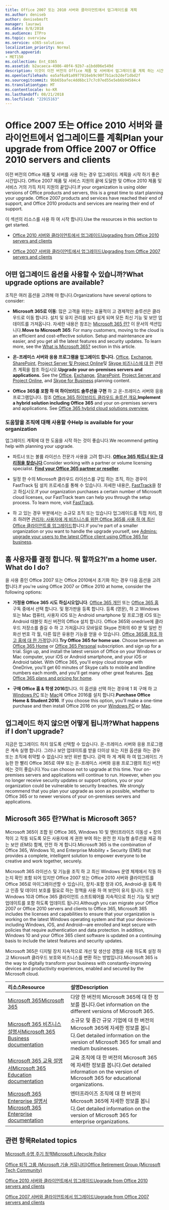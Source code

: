 ```yaml
---
title: Office 2007 또는 2010 서버와 클라이언트에서 업그레이드를 계획
ms.author: deniseb
author: denisebmsft
manager: laurawi
ms.date: 8/8/2018
ms.audience: ITPro
ms.topic: overview
ms.service: o365-solutions
localization_priority: Normal
search.appverid:
- MET150
ms.collection: Ent_O365
ms.assetid: b2acaeca-4986-40f4-92b7-a1bdd06e549d
description: 이것이 이전 버전의 Office 제품 및 서버에서 업그레이드를 계획 하는 시간입니다. 이러한 리소스를 사용 하 여 계획을 문서화할 시작 합니다.
ms.openlocfilehash: ea5af6a91a0977016eb9c90f7b1acb2def1dbd2f
ms.sourcegitcommit: 9bb65bafec4dd6bc17c7c07ed55e5eb6b94584c4
ms.translationtype: MT
ms.contentlocale: ko-KR
ms.lasthandoff: 08/21/2018
ms.locfileid: "22915163"
---
```

# <a name="plan-your-upgrade-from-office-2007-or-office-2010-servers-and-clients"></a><span data-ttu-id="9d7a2-104">Office 2007 또는 Office 2010 서버와 클라이언트에서 업그레이드를 계획</span><span class="sxs-lookup"><span data-stu-id="9d7a2-104">Plan your upgrade from Office 2007 or Office 2010 servers and clients</span></span>

<span data-ttu-id="9d7a2-p102">이전 버전의 Office 제품 및 서버를 사용 하는 경우 업그레이드 계획을 시작 하기 좋은 시간입니다. Office 2007 제품 및 서비스 지원의 끝에 도달한 및 Office 2010 제품 및 서비스 거의 가득 차지 지원의 끝입니다.</span><span class="sxs-lookup"><span data-stu-id="9d7a2-p102">If your organization is using older versions of Office products and servers, this is a great time to start planning your upgrade. Office 2007 products and services have reached their end of support, and Office 2010 products and services are nearing their end of support.</span></span> 

<span data-ttu-id="9d7a2-107">이 섹션의 리소스를 사용 하 여 시작 합니다.</span><span class="sxs-lookup"><span data-stu-id="9d7a2-107">Use the resources in this section to get started.</span></span>

- [<span data-ttu-id="9d7a2-108">Office 2010 서버와 클라이언트에서 업그레이드</span><span class="sxs-lookup"><span data-stu-id="9d7a2-108">Upgrading from Office 2010 servers and clients</span></span>](upgrade-from-office-2010-servers-and-products.md)

- [<span data-ttu-id="9d7a2-109">Office 2007 서버와 클라이언트에서 업그레이드</span><span class="sxs-lookup"><span data-stu-id="9d7a2-109">Upgrading from Office 2007 servers and clients</span></span>](upgrade-from-office-2007-servers-and-products.md)

## <a name="what-upgrade-options-are-available"></a><span data-ttu-id="9d7a2-110">어떤 업그레이드 옵션을 사용할 수 있습니까?</span><span class="sxs-lookup"><span data-stu-id="9d7a2-110">What upgrade options are available?</span></span>      

<span data-ttu-id="9d7a2-111">조직은 여러 옵션을 고려해 야 합니다.</span><span class="sxs-lookup"><span data-stu-id="9d7a2-111">Organizations have several options to consider:</span></span>

- <span data-ttu-id="9d7a2-p103">**Microsoft 365로 이동**: 많은 고객을 위한는 효율적이 고 경제적인 솔루션은 클라우드로 이동 합니다. 설치 및 유지 관리를 보다 쉽게 되며 모든 최신 기능 및 보안 업데이트를 가져옵니다. 자세한 내용은 참조는 [Microsoft 365 란?](#what-is-microsoft-365) 이 문서의 섹션입니다.</span><span class="sxs-lookup"><span data-stu-id="9d7a2-p103">**Move to Microsoft 365**: For many customers, moving to the cloud is an efficient and cost-effective solution. Setup and maintenance are easier, and you get all the latest features and security updates. To learn more, see the [What is Microsoft 365?](#what-is-microsoft-365) section in this article.</span></span>
    
- <span data-ttu-id="9d7a2-p104">**온-프레미스 서버와 응용 프로그램을 업그레이드 합니다.** [Office](https://docs.microsoft.com/DeployOffice/office-2010-end-support-roadmap), [Exchange](exchange-2010-end-of-support.md), [SharePoint](upgrade-from-sharepoint-2010.md), [Project Server 및 Project Online](https://docs.microsoft.com/project/planning-project-server-and-project-online-for-technical-decision-makers)및 [Skype 비즈니스에 대 한](https://docs.microsoft.com/skypeforbusiness/plan-your-deployment/upgrade) 콘텐츠 계획을 참조 하십시오.</span><span class="sxs-lookup"><span data-stu-id="9d7a2-p104">**Upgrade your on-premises servers and applications.** See the [Office](https://docs.microsoft.com/DeployOffice/office-2010-end-support-roadmap), [Exchange](exchange-2010-end-of-support.md),  [SharePoint](upgrade-from-sharepoint-2010.md), [Project Server and Project Online](https://docs.microsoft.com/project/planning-project-server-and-project-online-for-technical-decision-makers), and [Skype for Business](https://docs.microsoft.com/skypeforbusiness/plan-your-deployment/upgrade) planning content.</span></span> 
    
- <span data-ttu-id="9d7a2-p105">**Office 365를 포함 하 여 하이브리드 솔루션을 구현** 하 고 온-프레미스 서버와 응용 프로그램입니다. 참조 [Office 365 하이브리드 클라우드 솔루션 개요.](https://support.office.com/article/59616fab-acdb-40e9-b414-cf0c965c80b7.aspx)</span><span class="sxs-lookup"><span data-stu-id="9d7a2-p105">**Implement a hybrid solution including Office 365** and your on-premises servers and applications. See [Office 365 hybrid cloud solutions overview.](https://support.office.com/article/59616fab-acdb-40e9-b414-cf0c965c80b7.aspx)</span></span>
    
### <a name="help-is-available-for-your-organization"></a><span data-ttu-id="9d7a2-119">도움말을 조직에 대해 사용할 수</span><span class="sxs-lookup"><span data-stu-id="9d7a2-119">Help is available for your organization</span></span>

<span data-ttu-id="9d7a2-120">업그레이드 계획에 대 한 도움을 시작 하는 것이 좋습니다.</span><span class="sxs-lookup"><span data-stu-id="9d7a2-120">We recommend getting help with planning your upgrade.</span></span>

- <span data-ttu-id="9d7a2-p106">파트너 또는 볼륨 라이선스 전문가 사용을 고려 합니다. **[Office 365 파트너 또는 대리점을 찾습니다](https://support.office.com/article/b6c18a9b-2aed-4c84-9d75-af709160258c.aspx)**.</span><span class="sxs-lookup"><span data-stu-id="9d7a2-p106">Consider working with a partner or volume licensing specialist. **[Find your Office 365 partner or reseller](https://support.office.com/article/b6c18a9b-2aed-4c84-9d75-af709160258c.aspx)**.</span></span> 

- <span data-ttu-id="9d7a2-p107">일정 한 수의 Microsoft 클라우드 라이선스를 구입 하는 조직, 하는 경우이 FastTrack 팀 설치 프로세스를 통해 수 있습니다. 자세한 내용은, [FastTrack](https://www.microsoft.com/fasttrack)을 참고 하십시오.</span><span class="sxs-lookup"><span data-stu-id="9d7a2-p107">If your organization purchases a certain number of Microsoft cloud licenses, our FastTrack team can help you through the setup process. To learn more, visit [FastTrack](https://www.microsoft.com/fasttrack).</span></span>

- <span data-ttu-id="9d7a2-125">하 고 있는 경우 부분에서는 소규모 조직 또는 있습니다 업그레이드를 직접 처리, 참조 하려면 [관리자: 사용자에 게 비즈니스를 위한 Office 365를 사용 하 여 최신 Office 클라이언트를 업그레이드](https://support.office.com/article/f6b00895-b5fd-4af6-a656-b7788ea20cbb.aspx)합니다.</span><span class="sxs-lookup"><span data-stu-id="9d7a2-125">If you're part of a smaller organization or you want to handle the upgrade yourself, see [Admins: upgrade your users to the latest Office client using Office 365 for business](https://support.office.com/article/f6b00895-b5fd-4af6-a656-b7788ea20cbb.aspx).</span></span> 
  
## <a name="im-a-home-user-what-do-i-do"></a><span data-ttu-id="9d7a2-p108">홈 사용자를 결정 합니다. 뭐 할까요?</span><span class="sxs-lookup"><span data-stu-id="9d7a2-p108">I'm a home user. What do I do?</span></span>

<span data-ttu-id="9d7a2-128">을 사용 중인 Office 2007 또는 Office 2010에서 초기화 하는 경우 다음 옵션을 고려 합니다.</span><span class="sxs-lookup"><span data-stu-id="9d7a2-128">If you're using Office 2007 or Office 2010 at home, consider the following options:</span></span>

- <span data-ttu-id="9d7a2-p109">**가정용 Office 365 시도 하십시오입니다**. [Office 365 개인](https://www.microsoft.com/p/office-365-personal/cfq7ttc0k5bf) 또는 [Office 365 홈](https://www.microsoft.com/p/office-365-home/cfq7ttc0k5dm) 구독 중에서 선택 합니다. 및 평가판을 등록 합니다. 등록 (영문), 하 고 Windows 또는 Mac 컴퓨터, 사용자 iOS 또는 Android smartphone 및 프로그램 iOS 또는 Android 태블릿 최신 버전의 Office 설치 합니다. Office 365와 onedrive에 클라우드 저장소를 즐길 수 하 고 가져옵니다 모바일로 Skype 전화의 60 분 및 일반 전화선 번호 각 월, 다른 많은 유용한 기능을 얻을 수 있습니다. [Office 365를 참조 하 고 홈에 대 한 가격](https://products.office.com/explore-office-for-home)입니다.</span><span class="sxs-lookup"><span data-stu-id="9d7a2-p109">**Try Office 365 for home use**. Choose between an [Office 365 Home](https://www.microsoft.com/p/office-365-home/cfq7ttc0k5dm) or [Office 365 Personal](https://www.microsoft.com/p/office-365-personal/cfq7ttc0k5bf) subscription. and sign up for a trial. Sign up, and install the latest version of Office on your Windows or Mac computer, your iOS or Android smartphone, and your iOS or Android tablet. With Office 365, you'll enjoy cloud storage with OneDrive, you'll get 60 minutes of Skype calls to mobile and landline numbers each month, and you'll get many other great features. [See Office 365 plans and pricing for home](https://products.office.com/explore-office-for-home).</span></span>
    
- <span data-ttu-id="9d7a2-p110">**구매 Office 홈 &amp; 학생 2016**합니다. 이 옵션을 선택 하는 경우에 1 회 구매 하 고 [Windows PC](https://www.microsoft.com/p/office-home-student-2016-for-pc/cfq7ttc0k5fc) 또는 [Mac](https://products.office.com/buy/compare-microsoft-office-products-for-mac)에 Office 2016를 설치 합니다.</span><span class="sxs-lookup"><span data-stu-id="9d7a2-p110">**Purchase Office Home &amp; Student 2016**. If you choose this option, you'll make a one-time purchase and then install Office 2016 on your [Windows PC](https://www.microsoft.com/p/office-home-student-2016-for-pc/cfq7ttc0k5fc) or [Mac](https://products.office.com/buy/compare-microsoft-office-products-for-mac).</span></span> 


## <a name="what-happens-if-i-dont-upgrade"></a><span data-ttu-id="9d7a2-137">업그레이드 하지 않으면 어떻게 됩니까?</span><span class="sxs-lookup"><span data-stu-id="9d7a2-137">What happens if I don't upgrade?</span></span>

<span data-ttu-id="9d7a2-p111">지금은 업그레이드 하지 않도록 선택할 수 있습니다. 온-프레미스 서버와 응용 프로그램은 계속 실행 합니다. 그러나 보안 업데이트를 받을 더이상 또는 지원 옵션을 하는 경우 또는 조직에 취약할 수 없습니다 보안 위반 합니다. 강력 하 게 계획 하 여 업그레이드 가능한 한 빨리 Office 365로 여부 또는 온-프레미스 서버와 응용 프로그램의 최신 버전에는 것이 좋습니다.</span><span class="sxs-lookup"><span data-stu-id="9d7a2-p111">You can choose not to upgrade at this time. Your on-premises servers and applications will continue to run. However, when you no longer receive security updates or support options, you or your organization could be vulnerable to security breaches. We strongly recommend that you plan your upgrade as soon as possible, whether to Office 365 or to newer versions of your on-premises servers and applications.</span></span>
   
## <a name="what-is-microsoft-365"></a><span data-ttu-id="9d7a2-142">Microsoft 365 란?</span><span class="sxs-lookup"><span data-stu-id="9d7a2-142">What is Microsoft 365?</span></span>

<span data-ttu-id="9d7a2-143">Microsoft 365이 조합 된 Office 365, Windows 10 및 엔터프라이즈 이동성 + 창의적이 고 작동 되도록 모든 사용자에 게 권한 부여 하는 완전 한 지능형 솔루션을 제공 하는 보안 (EMS) 함께, 안전 하 게 합니다.</span><span class="sxs-lookup"><span data-stu-id="9d7a2-143">Microsoft 365 is the combination of Office 365, Windows 10, and Enterprise Mobility + Security (EMS) that provides a complete, intelligent solution to empower everyone to be creative and work together, securely.</span></span> 
  
<span data-ttu-id="9d7a2-p112">Microsoft 365 라이선스 및 기능을 조직 하 고 최신 Windows 운영 체제에서 작동 하는지 확인 포함 되어 있지만 Office 2007 또는 Office 2010 서버와 클라이언트를 Office 365로 마이그레이션할 수 있습니다, 장치-포함 창과 iOS, Android-을 등록 하 고 인증 및 데이터 보호를 필요로 하는 정책을 사용 하 여 보안이 유지 됩니다. 또한 Windows 10과 Office 365 클라이언트 소프트웨어를 지속적으로 최신 기능 및 보안 업데이트를 포함 하도록 업데이트 됩니다.</span><span class="sxs-lookup"><span data-stu-id="9d7a2-p112">Although you can migrate your Office 2007 or Office 2010 servers and clients to Office 365, Microsoft 365 includes the licenses and capabilities to ensure that your organization is working on the latest Windows operating system and that your devices—including Windows, iOS, and Android—are enrolled and kept secure with policies that require authentication and data protection. In addition, Windows 10 and your Office 365 client software is updated on a continuing basis to include the latest features and security updates.</span></span>
  
<span data-ttu-id="9d7a2-146">Microsoft 365은 디지털 장치 지속적으로 개선 및 생산성 경험을 사용 하도록 설정 하 고 Microsoft 클라우드 보호와 비즈니스를 변환 하는 방법입니다.</span><span class="sxs-lookup"><span data-stu-id="9d7a2-146">Microsoft 365 is the way to digitally transform your business with constantly-improving devices and productivity experiences, enabled and secured by the Microsoft cloud.</span></span>
  
|<span data-ttu-id="9d7a2-147">**리소스**</span><span class="sxs-lookup"><span data-stu-id="9d7a2-147">**Resource**</span></span>|<span data-ttu-id="9d7a2-148">**설명**</span><span class="sxs-lookup"><span data-stu-id="9d7a2-148">**Description**</span></span>|
|:-----|:-----|
|[<span data-ttu-id="9d7a2-149">Microsoft 365</span><span class="sxs-lookup"><span data-stu-id="9d7a2-149">Microsoft 365</span></span>](https://www.microsoft.com/microsoft-365) <br/> |<span data-ttu-id="9d7a2-150">다양 한 버전의 Microsoft 365에 대 한 정보를 봅니다.</span><span class="sxs-lookup"><span data-stu-id="9d7a2-150">Get information on the different versions of Microsoft 365.</span></span>  <br/> |
|[<span data-ttu-id="9d7a2-151">Microsoft 365 비즈니스 설명서</span><span class="sxs-lookup"><span data-stu-id="9d7a2-151">Microsoft 365 Business documentation</span></span>](https://docs.microsoft.com/microsoft-365/business/) <br/> |<span data-ttu-id="9d7a2-152">소규모 및 중간 규모 기업에 대 한 버전의 Microsoft 365에 자세한 정보를 봅니다.</span><span class="sxs-lookup"><span data-stu-id="9d7a2-152">Get detailed information on the version of Microsoft 365 for small and medium businesses.</span></span>  <br/> |
|[<span data-ttu-id="9d7a2-153">Microsoft 365 교육 설명서</span><span class="sxs-lookup"><span data-stu-id="9d7a2-153">Microsoft 365 Education documentation</span></span>](https://docs.microsoft.com/microsoft-365/education/) <br/> |<span data-ttu-id="9d7a2-154">교육 조직에 대 한 버전의 Microsoft 365에 자세한 정보를 봅니다.</span><span class="sxs-lookup"><span data-stu-id="9d7a2-154">Get detailed information on the version of Microsoft 365 for educational organizations.</span></span>  <br/> |
|[<span data-ttu-id="9d7a2-155">Microsoft 365 Enterprise 설명서</span><span class="sxs-lookup"><span data-stu-id="9d7a2-155">Microsoft 365 Enterprise documentation</span></span>](https://docs.microsoft.com/microsoft-365/enterprise/) <br/> |<span data-ttu-id="9d7a2-156">엔터프라이즈 조직에 대 한 버전의 Microsoft 365에 자세한 정보를 봅니다.</span><span class="sxs-lookup"><span data-stu-id="9d7a2-156">Get detailed information on the version of Microsoft 365 for enterprise organizations.</span></span>  <br/> |

   
## <a name="related-topics"></a><span data-ttu-id="9d7a2-157">관련 항목</span><span class="sxs-lookup"><span data-stu-id="9d7a2-157">Related topics</span></span>
  
[<span data-ttu-id="9d7a2-158">Microsoft 수명 주기 정책</span><span class="sxs-lookup"><span data-stu-id="9d7a2-158">Microsoft Lifecycle Policy</span></span>](https://go.microsoft.com/fwlink/?linkid=865200)

[<span data-ttu-id="9d7a2-159">Office 퇴직 그룹 (Microsoft 기술 커뮤니티)</span><span class="sxs-lookup"><span data-stu-id="9d7a2-159">Office Retirement Group (Microsoft Tech Community)</span></span>](https://go.microsoft.com/fwlink/?linkid=842065)

[<span data-ttu-id="9d7a2-160">Office 2010 서버와 클라이언트에서 업그레이드</span><span class="sxs-lookup"><span data-stu-id="9d7a2-160">Upgrade from Office 2010 servers and clients</span></span>](upgrade-from-office-2010-servers-and-products.md)

[<span data-ttu-id="9d7a2-161">Office 2007 서버와 클라이언트에서 업그레이드</span><span class="sxs-lookup"><span data-stu-id="9d7a2-161">Upgrade from Office 2007 servers and clients</span></span>](upgrade-from-office-2007-servers-and-products.md)



